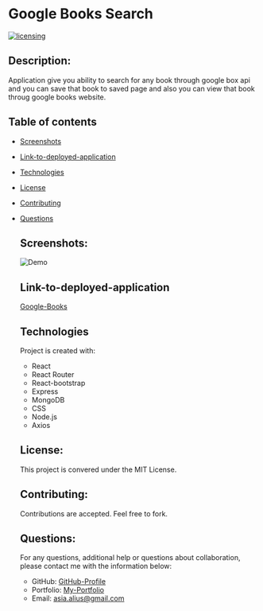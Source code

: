 # Google Books Search
[![licensing](https://img.shields.io/badge/license-MIT-brightgreen)](https://docs.github.com/en/github/creating-cloning-and-archiving-repositories/licensing-a-repository#searching-github-by-license-type)

## Description:
Application give you ability to search for any book through google box api and you can save that book to saved page and also you can view that book throug google books website. 

  ## Table of contents
* [Screenshots](#screenshots)
* [Link-to-deployed-application](#link-to-deployed-application)
* [Technologies](#technologies)
* [License](#license)
* [Contributing](#contributing)
* [Questions](#questions)


  ## Screenshots:
  ![Demo](./assets/demo.gif)
   
  ## Link-to-deployed-application 
  [Google-Books](https://google--search--books.herokuapp.com/)

  ## Technologies
  Project is created with:
  * React
  * React Router
  * React-bootstrap
  * Express
  * MongoDB
  * CSS 
  * Node.js
  * Axios

  ## License:
  This project is convered under the MIT License.

  ## Contributing:
  Contributions are accepted. Feel free to fork.
 

  ## Questions:
  For any questions, additional help or questions about collaboration, please contact me with the information below:
 
  * GitHub: [GitHub-Profile](https://github.com/asia-codeing)
  * Portfolio: [My-Portfolio](https://asia-codeing.github.io/my-react-portfolio/)
  * Email: asia.alius@gmail.com